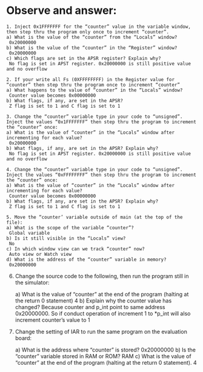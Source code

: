 # Observe and answer: 
	1. Inject 0x1FFFFFFF for the “counter” value in the variable window, then step thru the program only once to increment “counter”.
	a) What is the value of the “counter” from the “Locals” window?
	 0x20000000
	b) What is the value of the “counter” in the “Register” window?
	 0x20000000 
	c) Which flags are set in the APSR register? Explain why? 
	 No flag is set in APST register. 0x20000000 is still positive value and no overflow

	2. If your write all Fs (0XFFFFFFFF) in the Register value for “counter” then step thru the program once to increment “counter” 
	a) What happens to the value of “counter” in the “Locals” window? 
	 Counter value becomes 0x00000000
	b) What flags, if any, are set in the APSR? 
	 Z flag is set to 1 and C flag is set to 1

	3. Change the “counter” variable type in your code to “unsigned”. Inject the values “0x1FFFFFFF” then step thru the program to increment the “counter” once: 
	a) What is the value of “counter” in the “Locals” window after incrementing for each value?
	 0x20000000 
	b) What flags, if any, are set in the APSR? Explain why? 
	 No flag is set in APST register. 0x20000000 is still positive value and no overflow

	4. Change the “counter” variable type in your code to “unsigned”. Inject the values “0xFFFFFFFF” then step thru the program to increment the “counter” once: 
	a) What is the value of “counter” in the “Locals” window after incrementing for each value?
	 Counter value becomes 0x00000000 
	b) What flags, if any, are set in the APSR? Explain why? 
	 Z flag is set to 1 and C flag is set to 1

	5. Move the “counter’ variable outside of main (at the top of the file): 
	a) What is the scope of the variable “counter”? 
	 Global variable
	b) Is it still visible in the “Locals” view? 
	 No
	c) In which window view can we track “counter” now?
	 Auto view or Watch view
	d) What is the address of the “counter” variable in memory? 
	 0x20000000
	


6. Change the source code to the following, then run the program still in the simulator: 

	a) What is the value of “counter” at the end of the program (halting at the return 0 statement) 
	 4
	b) Explain why the counter value has changed? 
	 Because counter and p_int point to same address 0x20000000. So if conduct operation of increment 1 to *p_int will also increment counter’s value to 1

7. Change the setting of IAR to run the same program on the evaluation board: 

	a) What is the address where “counter” is stored? 
	 0x20000000
	b) Is the “counter” variable stored in RAM or ROM?
	 RAM 
	c) What is the value of “counter” at the end of the program (halting at the return 0 statement). 
	 4
